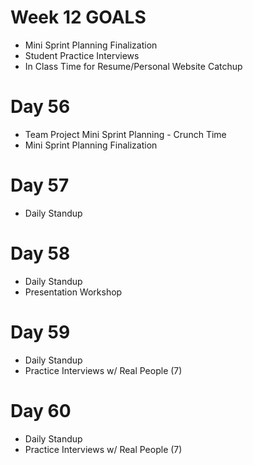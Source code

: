 # Week 12 GOALS
- Mini Sprint Planning Finalization
- Student Practice Interviews
- In Class Time for Resume/Personal Website Catchup

# Day 56
- Team Project Mini Sprint Planning - Crunch Time
- Mini Sprint Planning Finalization

# Day 57
- Daily Standup

# Day 58
- Daily Standup
- Presentation Workshop

# Day 59
- Daily Standup
- Practice Interviews w/ Real People (7)

# Day 60
- Daily Standup
- Practice Interviews w/ Real People (7)

